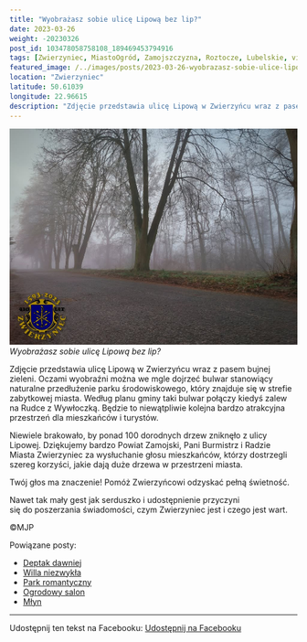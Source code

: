 ```yaml
---
title: "Wyobrażasz sobie ulicę Lipową bez lip?"
date: 2023-03-26
weight: -20230326
post_id: 103478058758108_189469453794916
tags: [Zwierzyniec, MiastoOgród, Zamojszczyzna, Roztocze, Lubelskie, villarestituta, turystyka, dziedzictwo, zabytki, krajobrazy]
featured_image: /../images/posts/2023-03-26-wyobrazasz-sobie-ulice-lipowa-bez-lip.jpg
location: "Zwierzyniec"
latitude: 50.61039
longitude: 22.96615
description: "Zdjęcie przedstawia ulicę Lipową w Zwierzyńcu wraz z pasem bujnej zieleni. Oczami wyobraźni można we mgle dojrzeć bulwar stanowiący naturalne przedłuż..."
---
```


![Wyobrażasz sobie ulicę Lipową bez lip?](/images/posts/2023-03-26-wyobrazasz-sobie-ulice-lipowa-bez-lip.jpg)
*Wyobrażasz sobie ulicę Lipową bez lip?*

Zdjęcie przedstawia ulicę Lipową w Zwierzyńcu wraz z pasem bujnej zieleni.
Oczami wyobraźni można we mgle dojrzeć bulwar stanowiący naturalne przedłużenie parku środowiskowego, który znajduje się w strefie zabytkowej miasta.
Według planu gminy taki bulwar połączy kiedyś zalew na Rudce z Wywłoczką. Będzie to niewątpliwie kolejna bardzo atrakcyjna przestrzeń dla mieszkańców i turystów.

Niewiele brakowało, by ponad 100 dorodnych drzew zniknęło z ulicy Lipowej. Dziękujemy bardzo Powiat Zamojski, Pani Burmistrz i Radzie Miasta Zwierzyniec za wysłuchanie głosu mieszkańców, którzy dostrzegli szereg korzyści, jakie dają duże drzewa w przestrzeni miasta.

Twój głos ma znaczenie! Pomóż Zwierzyńcowi odzyskać pełną świetność.

Nawet tak mały gest jak serduszko i udostępnienie przyczyni się do poszerzania świadomości, czym Zwierzyniec jest i czego jest wart.



©MJP

Powiązane posty:
- [Deptak dawniej](/posts/deptak-dawniej)
- [Willa niezwykła](/posts/willa-niezwykla)
- [Park romantyczny](/posts/park-romantyczny)
- [Ogrodowy salon](/posts/ogrodowy-salon)
- [Młyn](/posts/mlyn)


---

Udostępnij ten tekst na Facebooku:
[Udostępnij na Facebooku](https://www.facebook.com/sharer/sharer.php?u=https://stowarzyszeniewachniewskiej.pl/posts/wyobrazasz-sobie-ulice-lipowa-bez-lip)

<script type="application/ld+json">
{
  "@context": "https://schema.org",
  "@type": "BlogPosting",
  "headline": "Wyobrażasz sobie ulicę Lipową bez lip?",
  "datePublished": "2023-03-26",
  "dateModified": "2023-03-26",
  "author": {
    "@type": "Person",
    "name": "Michał Jan Patyk"
  },
  "publisher": {
    "@type": "Organization",
    "name": "Stowarzyszenie im. Aleksandry Wachniewskiej",
    "logo": {
      "@type": "ImageObject",
      "url": "https://stowarzyszeniewachniewskiej.pl/images/logo/logo.svg"
    }
  },
  "mainEntityOfPage": {
    "@type": "WebPage",
    "@id": "https://stowarzyszeniewachniewskiej.pl/posts/wyobrazasz-sobie-ulice-lipowa-bez-lip"
  },
  "image": {
    "@type": "ImageObject",
    "url": "https://stowarzyszeniewachniewskiej.pl//images/posts/2023-03-26-wyobrazasz-sobie-ulice-lipowa-bez-lip.jpg"
  },
  "articleSection": "Dziedzictwo Kulturowe i Zabytki",
  "keywords": "[Zwierzyniec, MiastoOgród, Zamojszczyzna, Roztocze, Lubelskie, villarestituta, turystyka, dziedzictwo, zabytki, krajobrazy]",
  "wordCount": 119,
  "articleBody": "Zdjęcie przedstawia ulicę Lipową w Zwierzyńcu wraz z pasem bujnej zieleni.\nOczami wyobraźni można we mgle dojrzeć bulwar stanowiący naturalne przedłużenie parku środowiskowego, który znajduje się w strefie zabytkowej miasta.\nWedług planu gminy taki bulwar połączy kiedyś zalew na Rudce z Wywłoczką. Będzie to niewątpliwie kolejna bardzo atrakcyjna przestrzeń dla mieszkańców i turystów.\n\nNiewiele brakowało, by ponad 100 dorodnych drzew zniknęło z ulicy Lipowej. Dziękujemy bardzo Powiat Zamojski, Pani Burmistrz i Radzie Miasta Zwierzyniec za wysłuchanie głosu mieszkańców, którzy dostrzegli szereg korzyści, jakie dają duże drzewa w przestrzeni miasta.\n\nTwój głos ma znaczenie! Pomóż Zwierzyńcowi odzyskać pełną świetność.\n\nNawet tak mały gest jak serduszko i udostępnienie przyczyni się do poszerzania świadomości, czym Zwierzyniec jest i czego jest wart.\n\n\n\n©MJP",
  "description": "Zdjęcie przedstawia ulicę Lipową w Zwierzyńcu wraz z pasem bujnej zieleni. Oczami wyobraźni można we mgle dojrzeć bulwar stanowiący naturalne przedłuż...",
  "copyrightHolder": {
    "@type": "Person",
    "name": "Michał Jan Patyk"
  }
}
</script>
<script type="application/ld+json">
{
  "@context": "https://schema.org",
  "@type": "BreadcrumbList",
  "itemListElement": [
    {
      "@type": "ListItem",
      "position": 1,
      "name": "Home",
      "item": "https://stowarzyszeniewachniewskiej.pl"
    },
    {
      "@type": "ListItem",
      "position": 2,
      "name": "posts",
      "item": "https://stowarzyszeniewachniewskiej.pl/posts"
    },
    {
      "@type": "ListItem",
      "position": 3,
      "name": "Wyobrażasz sobie ulicę Lipową bez lip?",
      "item": "https://stowarzyszeniewachniewskiej.pl/posts/wyobrazasz-sobie-ulice-lipowa-bez-lip"
    }
  ]
}
</script>
